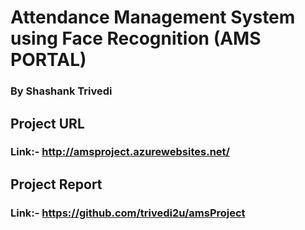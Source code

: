 # Attendance Management System using Face Recognition (AMS PORTAL)
### By Shashank Trivedi
## **Project URL**
### **Link:-** http://amsproject.azurewebsites.net/
## Project Report
### Link:- https://github.com/trivedi2u/amsProject
